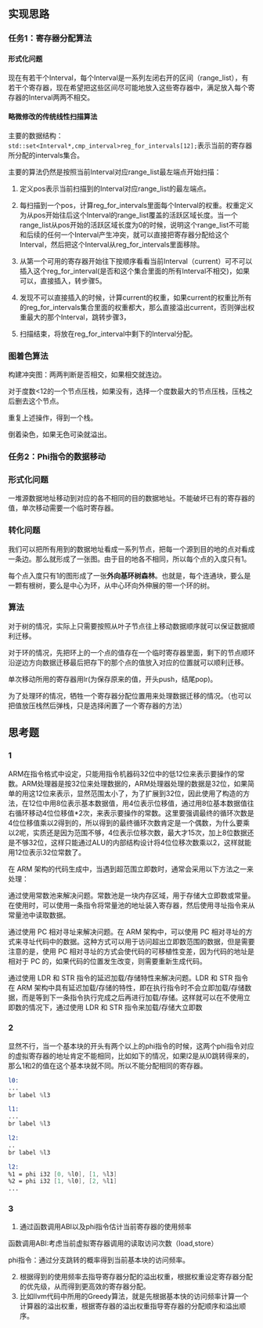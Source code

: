 ## 实现思路

### 任务1：寄存器分配算法

#### 形式化问题

现在有若干个Interval，每个Interval是一系列左闭右开的区间（range_list），有若干个寄存器，现在希望把这些区间尽可能地放入这些寄存器中，满足放入每个寄存器的Interval两两不相交。

#### 略微修改的传统线性扫描算法

主要的数据结构：`    std::set<Interval*,cmp_interval>reg_for_intervals[12];`表示当前的寄存器所分配的intervals集合。

主要的算法仍然是按照当前Interval对应range_list最左端点开始扫描：

1. 定义pos表示当前扫描到的Interval对应range_list的最左端点。

2. 每扫描到一个pos，计算reg_for_intervals里面每个Interval的权重。权重定义为从pos开始往后这个Interval的range_list覆盖的活跃区域长度。当一个range_list从pos开始的活跃区域长度为0的时候，说明这个range_list不可能和后续的任何一个Interval产生冲突，就可以直接把寄存器分配给这个Interval，然后把这个Interval从reg_for_intervals里面移除。

3. 从第一个可用的寄存器开始往下按顺序看看当前Interval（current）可不可以插入这个reg_for_interval(是否和这个集合里面的所有Interval不相交)，如果可以，直接插入，转步骤5。

4. 发现不可以直接插入的时候，计算current的权重，如果current的权重比所有的reg_for_intervals集合里面的权重都大，那么直接溢出current，否则弹出权重最大的那个Interval，跳转步骤3，

5. 扫描结束，将放在reg_for_interval中剩下的Interval分配。

### 图着色算法

构建冲突图：两两判断是否相交，如果相交就连边。

对于度数<12的一个节点压栈，如果没有，选择一个度数最大的节点压栈，压栈之后删去这个节点。

重复上述操作，得到一个栈。

倒着染色，如果无色可染就溢出。

### 任务2：Phi指令的数据移动

### 形式化问题

一堆源数据地址移动到对应的各不相同的目的数据地址。不能破坏已有的寄存器的值，单次移动需要一个临时寄存器。

### 转化问题

我们可以把所有用到的数据地址看成一系列节点，把每一个源到目的地的点对看成一条边。那么就形成了一张图。由于目的地各不相同，所以每个点的入度只有1。

每个点入度只有1的图形成了一张**外向基环树森林**。也就是，每个连通块，要么是一颗有根树，要么是中心为环，从中心环向外伸展的带一个环的树。

### 算法

对于树的情况，实际上只需要按照从叶子节点往上移动数据顺序就可以保证数据顺利迁移。

对于环的情况，先把环上的一个点的值存在一个临时寄存器里面，剩下的节点顺环沿逆边方向数据迁移最后把存下的那个点的值放入对应的位置就可以顺利迁移。

单次移动所用的寄存器用lr(为保存原来的值，开头push，结尾pop)。

为了处理环的情况，牺牲一个寄存器分配位置用来处理数据迁移的情况。（也可以把值放压栈然后弹栈，只是选择闲置了一个寄存器的方法）

## 思考题

### 1

ARM在指令格式中设定，只能用指令机器码32位中的低12位来表示要操作的常数。ARM处理器是按32位来处理数据的，ARM处理器处理的数据是32位，如果简单的用这12位来表示，显然范围太小了，为了扩展到32位，因此使用了构造的方法，在12位中用8位表示基本数据值，用4位表示位移值，通过用8位基本数据值往右循环移动4位位移值*2次，来表示要操作的常数。这里要强调最终的循环次数是4位位移值乘以2得到的，所以得到的最终循环次数肯定是一个偶数，为什么要乘以2呢，实质还是因为范围不够，4位表示位移次数，最大才15次，加上8位数据还是不够32位，这样只能通过ALU的内部结构设计将4位位移次数乘以2，这样就能用12位表示32位常数了。

在 ARM 架构的代码生成中，当遇到超范围立即数时，通常会采用以下方法之一来处理：  

通过使用常数池来解决问题。常数池是一块内存区域，用于存储大立即数或常量。在使用时，可以使用一条指令将常量池的地址装入寄存器，然后使用寻址指令来从常量池中读取数据。  

通过使用 PC 相对寻址来解决问题。在 ARM 架构中，可以使用 PC 相对寻址的方式来寻址代码中的数据。这种方式可以用于访问超出立即数范围的数据，但是需要注意的是，使用 PC 相对寻址的方式会使代码的可移植性变差，因为代码的地址是相对于 PC 的，如果代码的位置发生改变，则需要重新生成代码。  

通过使用 LDR 和 STR 指令的延迟加载/存储特性来解决问题。LDR 和 STR 指令在 ARM 架构中具有延迟加载/存储的特性，即在执行指令时不会立即加载/存储数据，而是等到下一条指令执行完成之后再进行加载/存储。这样就可以在不使用立即数的情况下，通过使用 LDR 和 STR 指令来加载/存储大立即数

### 2

显然不行，当一个基本块的开头有两个以上的phi指令的时候，这两个phi指令对应的虚拟寄存器的地址肯定不能相同，比如如下的情况，如果l2是从l0跳转得来的，那么1和2的值在这个基本块就不同。所以不能分配相同的寄存器。

```asm
l0:
...
br label %l3

l1:
...
br label %l3

l2:
..
br label %l3

l2:
%1 = phi i32 [0, %l0], [1, %l3]
%2 = phi i32 [1, %l0], [2, %l1]
...
```

### 3

1. 通过函数调用ABI以及phi指令估计当前寄存器的使用频率

函数调用ABI:考虑当前虚拟寄存器调用的读取访问次数（load,store）

phi指令：通过分支跳转的概率得到当前基本块的访问频率。

2. 根据得到的使用频率去指导寄存器分配的溢出权重，根据权重设定寄存器分配的优先级，从而得到更高效的寄存器分配。
3. 比如llvm代码中所用的Greedy算法，就是先根据基本快的访问频率计算一个计算器的溢出权重，根据寄存器的溢出权重指导寄存器的分配顺序和溢出顺序。
